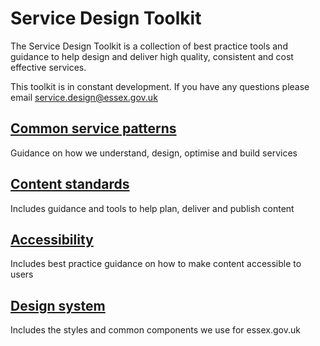 # Service Design Toolkit

The Service Design Toolkit is a collection of best practice tools and guidance to help design and deliver high quality, consistent and cost effective services.

This toolkit is in constant development. If you have any questions please email [service.design@essex.gov.uk](mailto:service.design@essex.gov.uk)

## [Common service patterns](/common-service-patterns/overview)

Guidance on how we understand, design, optimise and build services

## [Content standards](/content/overview)

Includes guidance and tools to help plan, deliver and publish content

## [Accessibility](/accessibility/overview)
Includes best practice guidance on how to make content accessible to users

## [Design system](/design/overview)
Includes the styles and common components we use for essex.gov.uk
